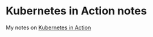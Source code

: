  # Kubernetes in Action notes

 My notes on [Kubernetes in Action](https://www.manning.com/books/kubernetes-in-action)
